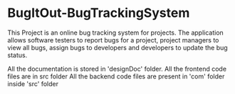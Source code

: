 # BugItOut-BugTrackingSystem
This Project is an online bug tracking system for projects. The application allows software testers to report bugs for a project, project managers to view all bugs, assign bugs to developers and developers to update the bug status.

All the documentation is stored in 'designDoc' folder.
All the frontend code files are in src folder
All the backend code files are present in 'com' folder inside 'src' folder
